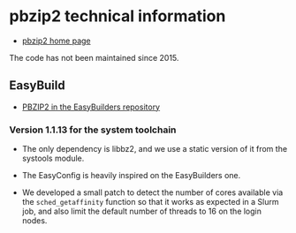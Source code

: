 # pbzip2 technical information

-   [pbzip2 home page](http://compression.great-site.net/pbzip2/)
    
The code has not been maintained since 2015.


## EasyBuild

-   [PBZIP2 in the EasyBuilders repository](https://github.com/easybuilders/easybuild-easyconfigs/tree/develop/easybuild/easyconfigs/p/PBZIP2)
    
### Version 1.1.13 for the system toolchain

-   The only dependency is libbz2, and we use a static version of it from the
    systools module.
    
-   The EasyConfig is heavily inspired on the EasyBuilders one.

-   We developed a small patch to detect the number of cores available via the
    `sched_getaffinity` function so that it works as expected in a Slurm job,
    and also limit the default number of threads to 16 on the login nodes.
